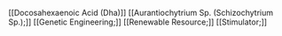 [[Docosahexaenoic Acid (Dha)]]
[[Aurantiochytrium Sp. (Schizochytrium Sp.);]]
[[Genetic Engineering;]]
[[Renewable Resource;]]
[[Stimulator;]]
